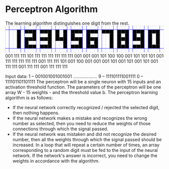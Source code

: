 # Perceptron Algorithm
  The learning algorithm distinguishes one digit from the rest.
  ![alt text](digits.png "Описание будет тут")
  001  111  111  101  111  111  111  111  111  111
  001  001  001  101  100  100  001  101  101  101
  001  111  111  111  111  111  001  111  111  101
  001  100  001  001  001  101  001  101  001  101
  001  111  111  001  111  111  001  111  111  111
    
  Input data:
  1 – 001001001001001
  ...................
  9 – 111101111001111
  0 – 111101101101111
  The perceptron will be a single neuron with 15 inputs and an activation threshold function. 
  The parameters of the perceptron will be one array W - 15 weights - and the threshold value b.
  The perceptron learning algorithm is as follows:
  - If the neural network correctly recognized / rejected the selected digit, then nothing happens.
  - If the neural network makes a mistake and recognizes the wrong number as selected, then you need to reduce the weights of those connections through which the signal passed.
  - If the neural network was mistaken and did not recognize the desired number, then all the weights through which the signal passed should be increased.
  In a loop that will repeat a certain number of times, an array corresponding to a random digit must be fed to the input of the neural network. 
  If the network's answer is incorrect, you need to change the weights in accordance with the algorithm.
